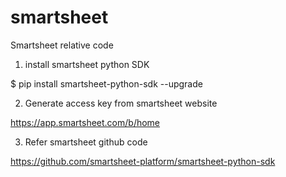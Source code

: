 # smartsheet
Smartsheet relative code

1. install smartsheet python SDK

$ pip install smartsheet-python-sdk --upgrade

2. Generate access key from smartsheet website

https://app.smartsheet.com/b/home

3. Refer smartsheet github code

https://github.com/smartsheet-platform/smartsheet-python-sdk
